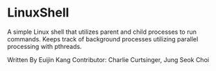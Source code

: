 # LinuxShell

A simple Linux shell that utilizes parent and child processes to run commands. Keeps track of background processes utilizing parallel processing with pthreads.

Written By Euijin Kang
Contributor: Charlie Curtsinger, Jung Seok Choi
